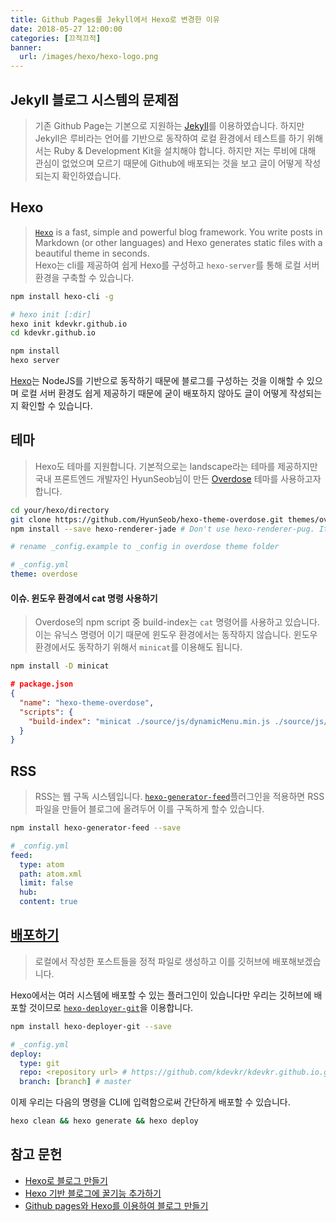 ```yaml
---
title: Github Pages를 Jekyll에서 Hexo로 변경한 이유
date: 2018-05-27 12:00:00
categories: [끄적끄적]
banner:
  url: /images/hexo/hexo-logo.png
---
```


## Jekyll 블로그 시스템의 문제점

> 기존 Github Page는 기본으로 지원하는 [Jekyll](https://jekyllrb.com/)를 이용하였습니다. 하지만 Jekyll은 루비라는 언어를 기반으로 동작하여 로컬 환경에서 테스트를 하기 위해서는 Ruby & Development Kit을 설치해야 합니다. 하지만 저는 루비에 대해 관심이 없었으며 모르기 때문에 Github에 배포되는 것을 보고 글이 어떻게 작성되는지 확인하였습니다.  

## Hexo

> [`Hexo`](https://hexo.io/) is a fast, simple and powerful blog framework. You write posts in Markdown (or other languages) and Hexo generates static files with a beautiful theme in seconds.\
> Hexo는 cli를 제공하여 쉽게 Hexo를 구성하고 `hexo-server`를 통해 로컬 서버 환경을 구축할 수 있습니다.  

```bash
npm install hexo-cli -g

# hexo init [:dir]
hexo init kdevkr.github.io
cd kdevkr.github.io

npm install
hexo server
```

[Hexo](https://hexo.io/)는 NodeJS를 기반으로 동작하기 때문에 블로그를 구성하는 것을 이해할 수 있으며 로컬 서버 환경도 쉽게 제공하기 때문에 굳이 배포하지 않아도 글이 어떻게 작성되는지 확인할 수 있습니다.  

## 테마

> Hexo도 테마를 지원합니다. 기본적으로는 landscape라는 테마를 제공하지만 국내 프론트엔드 개발자인 HyunSeob님이 만든 [Overdose](https://github.com/HyunSeob/hexo-theme-overdose) 테마를 사용하고자 합니다.  

```bash
cd your/hexo/directory
git clone https://github.com/HyunSeob/hexo-theme-overdose.git themes/overdose
npm install --save hexo-renderer-jade # Don't use hexo-renderer-pug. It doesn't work.

# rename _config.example to _config in overdose theme folder
```

```yml
# _config.yml
theme: overdose
```

#### 이슈. 윈도우 환경에서 cat 명령 사용하기

> Overdose의 npm script 중 build-index는 `cat` 명령어를 사용하고 있습니다. 이는 유닉스 명령어 이기 때문에 윈도우 환경에서는 동작하지 않습니다. 윈도우 환경에서도 동작하기 위해서 `minicat`를 이용해도 됩니다.

```bash
npm install -D minicat
```

```json
# package.json
{
  "name": "hexo-theme-overdose",
  "scripts": {
    "build-index": "minicat ./source/js/dynamicMenu.min.js ./source/js/sharer.min.js > ./source/js/index.min.js",
  }
}
```

## RSS

> RSS는 웹 구독 시스템입니다. [`hexo-generator-feed`](https://github.com/hexojs/hexo-generator-feed)플러그인을 적용하면 RSS 파일을 만들어 블로그에 올려두어 이를 구독하게 할수 있습니다.

```bash
npm install hexo-generator-feed --save
```

```yml
# _config.yml
feed:
  type: atom
  path: atom.xml
  limit: false
  hub:
  content: true
```

## [배포하기](https://hexo.io/docs/deployment.html)

> 로컬에서 작성한 포스트들을 정적 파일로 생성하고 이를 깃허브에 배포해보겠습니다.

Hexo에서는 여러 시스템에 배포할 수 있는 플러그인이 있습니다만 우리는 깃허브에 배포할 것이므로 [`hexo-deployer-git`](https://github.com/hexojs/hexo-deployer-git)을 이용합니다.  

```bash
npm install hexo-deployer-git --save
```

```yml
# _config.yml
deploy:
  type: git
  repo: <repository url> # https://github.com/kdevkr/kdevkr.github.io.git
  branch: [branch] # master
```

이제 우리는 다음의 명령을 CLI에 입력함으로써 간단하게 배포할 수 있습니다.

```bash
hexo clean && hexo generate && hexo deploy
```

## 참고 문헌

-   [Hexo로 블로그 만들기](https://appear.github.io/2017/11/02/Etc/etc-02/)  
-   [Hexo 기반 블로그에 꿀기능 추가하기](https://juhojuho.github.io/2017/03/27/hexo-tip/)  
-   [Github pages와 Hexo를 이용하여 블로그 만들기](http://blog.lattecom.xyz/2016/06/28/hexo-blog-github-pages/)  

